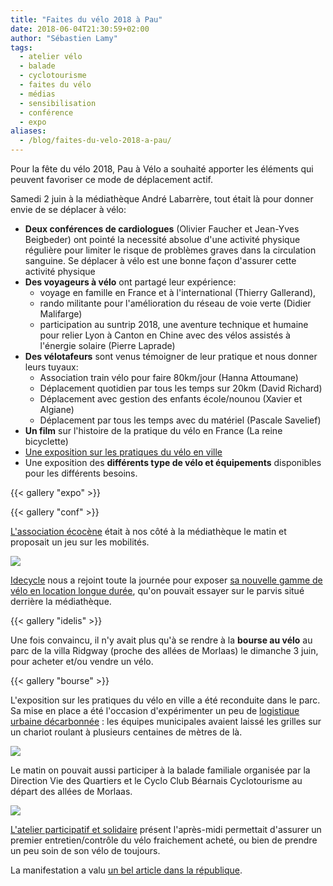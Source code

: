 ```yaml
---
title: "Faites du vélo 2018 à Pau"
date: 2018-06-04T21:30:59+02:00
author: "Sébastien Lamy"
tags:
  - atelier vélo
  - balade
  - cyclotourisme
  - faites du vélo
  - médias
  - sensibilisation
  - conférence
  - expo
aliases:
  - /blog/faites-du-velo-2018-a-pau/
---
```


Pour la fête du vélo 2018, Pau à Vélo a souhaité apporter les éléments
qui peuvent favoriser ce mode de déplacement actif.

Samedi 2 juin à la médiathèque André Labarrère, tout était là pour donner
envie de se déplacer à vélo:

* **Deux conférences de cardiologues** (Olivier Faucher et Jean-Yves Beigbeder)
  ont pointé la necessité absolue d'une activité
  physique régulière pour limiter le risque de problèmes graves
  dans la circulation sanguine. Se déplacer à vélo est une
  bonne façon d'assurer cette activité physique
* **Des voyageurs à vélo** ont partagé leur expérience:
  * voyage en famille en France et à l'international (Thierry Gallerand),
  * rando militante pour l'amélioration du réseau de voie verte (Didier Malifarge)
  * participation au suntrip 2018, une aventure technique et humaine pour relier
    Lyon à Canton en Chine avec des vélos assistés à l'énergie solaire (Pierre Laprade)
* **Des vélotafeurs** sont venus témoigner de leur pratique et nous donner leurs tuyaux:
  * Association train vélo pour faire 80km/jour (Hanna Attoumane)
  * Déplacement quotidien par tous les temps sur 20km (David Richard)
  * Déplacement avec gestion des enfants école/nounou (Xavier et Algiane)
  * Déplacement par tous les temps avec du matériel (Pascale Savelief)
* **Un film** sur l'histoire de la pratique du vélo en France (La reine bicyclette)
* [Une exposition sur les pratiques du vélo en ville][]
* Une exposition des **différents type de vélo et équipements** disponibles pour
  les différents besoins.

{{< gallery "expo" >}}

{{< gallery "conf" >}}

[L'association écocène] était à nos côté à la médiathèque le matin et proposait un
jeu sur les mobilités.

![](ecocene.jpg)

[Idecycle][] nous a rejoint toute la journée pour exposer [sa nouvelle gamme
de vélo en location longue durée][], qu'on pouvait essayer sur le parvis situé
derrière la médiathèque.

{{< gallery "idelis" >}}

Une fois convaincu, il n'y avait plus qu'à se rendre à la **bourse au vélo** au
parc de la villa Ridgway (proche des allées de Morlaas) le dimanche 3 juin, pour
acheter et/ou vendre un vélo.

{{< gallery "bourse" >}}

L'exposition sur les pratiques du vélo en ville a été reconduite dans le parc.
Sa mise en place a été  l'occasion d'expérimenter un peu de [logistique urbaine
décarbonnée][] : les équipes municipales avaient laissé les grilles sur
un chariot roulant à plusieurs centaines de mètres de là.

![](logistique.jpg)

Le matin on pouvait aussi participer à la balade familiale organisée par
la Direction Vie des Quartiers et le Cyclo Club Béarnais Cyclotourisme au départ
des allées de Morlaas.

![](balade-familiale.png)

 [L'atelier participatif et solidaire] présent l'après-midi
permettait d'assurer un premier entretien/contrôle du vélo fraichement acheté, ou
bien de prendre un peu soin de son vélo de toujours.

La manifestation a valu [un bel article dans la république][].


[Une exposition sur les pratiques du vélo en ville]: expo-faites-du-velo-2018-pau-a-velo.pdf
[logistique urbaine décarbonnée]: http://carfree.fr/index.php/2017/09/20/la-logistique-urbaine-decarbonee/
[L'atelier participatif et solidaire]: http://www.ateliervelopau.fr/
[L'association écocène]: http://ecocene.fr/
[Idecycle]: http://www.reseau-idelis.com/1105-IDEcycle---Votre-service-velo-de-l-agglomeration-paloise.html
[sa nouvelle gamme de vélo en location longue durée]: http://www.reseau-idelis.com/affichage.php?id=1134
[un bel article dans la république]: http://www.larepubliquedespyrenees.fr/2018/06/04/pau-et-le-velo-je-t-aime-moi-non-plus,2357056.php
